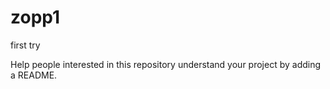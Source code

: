 # zopp1
first try

Help people interested in this repository understand your project by adding a README.
